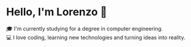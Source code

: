 # Hello, I'm Lorenzo 👋

🎓 I'm currently studying for a degree in computer engineering.  
💻 I love coding, learning new technologies and turning ideas into reality.  

